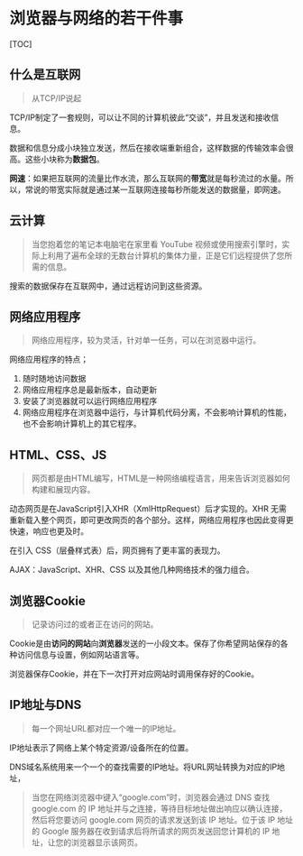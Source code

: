 # 浏览器与网络的若干件事

[TOC]

## 什么是互联网

> 从TCP/IP说起

TCP/IP制定了一套规则，可以让不同的计算机彼此“交谈”，并且发送和接收信息。

数据和信息分成小块独立发送，然后在接收端重新组合，这样数据的传输效率会很高。这些小块称为**数据包**。

**网速**：如果把互联网的流量比作水流，那么互联网的**带宽**就是每秒流过的水量。所以，常说的带宽实际就是通过某一互联网连接每秒所能发送的数据量，即网速。

## 云计算

> 当您抱着您的笔记本电脑宅在家里看 YouTube 视频或使用搜索引擎时，实际上利用了遍布全球的无数台计算机的集体力量，正是它们远程提供了您所需的信息。

搜索的数据保存在互联网中，通过远程访问到这些资源。

## 网络应用程序

> 网络应用程序，较为灵活，针对单一任务，可以在浏览器中运行。

网络应用程序的特点；

1. 随时随地访问数据
2. 网络应用程序总是最新版本，自动更新
3. 安装了浏览器就可以运行网络应用程序
4. 网络应用程序在浏览器中运行，与计算机代码分离，不会影响计算机的性能，也不会影响计算机上的其它程序。

## HTML、CSS、JS

> 网页都是由HTML编写，HTML是一种网络编程语言，用来告诉浏览器如何构建和展现内容。

动态网页是在JavaScript引入XHR（XmlHttpRequest）后才实现的。XHR 无需重新载入整个网页，即可更改网页的各个部分。这样，网络应用程序也因此变得更快速，响应也更及时。

在引入 CSS（层叠样式表）后，网页拥有了更丰富的表现力。

AJAX：JavaScript、XHR、CSS 以及其他几种网络技术的强力组合。

## 浏览器Cookie

> 记录访问过的或者正在访问的网站。

Cookie是由**访问的网站**向**浏览器**发送的一小段文本。保存了你希望网站保存的各种访问信息与设置，例如网站语言等。

浏览器保存Cookie，并在下一次打开对应网站时调用保存好的Cookie。

## IP地址与DNS

> 每一个网址URL都对应一个唯一的IP地址。

IP地址表示了网络上某个特定资源/设备所在的位置。

DNS域名系统用来一个一个的查找需要的IP地址。将URL网址转换为对应的IP地址，

> 当您在网络浏览器中键入“google.com”时，浏览器会通过 DNS 查找 google.com 的 IP 地址并与之连接，等待目标地址做出响应以确认连接，然后将您要访问 google.com 网页的请求发送到该 IP 地址。位于该 IP 地址的 Google 服务器在收到请求后将所请求的网页发送回您计算机的 IP 地址，让您的浏览器显示该网页。